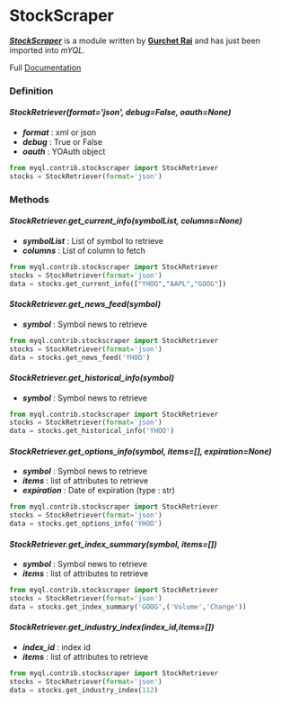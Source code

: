 StockScraper
============

***[StockScraper](https://github.com/gurch101/StockScraper)*** is a module written by **[Gurchet Rai](https://github.com/gurch101/)** and has just been imported into *mYQL*.

Full [Documentation](http://www.gurchet-rai.net/dev/yahoo-finance-yql)

### **Definition**

#### *StockRetriever(format='json', debug=False, oauth=None)*

* ***format*** : xml or json
* ***debug*** : True or False
* ***oauth*** : YOAuth object

```python
from myql.contrib.stockscraper import StockRetriever
stocks = StockRetriever(format='json')
```

### **Methods**

#### *StockRetriever.get_current_info(symbolList, columns=None)*

* ***symbolList*** : List of symbol to retrieve
* ***columns*** : List of column to fetch

```python
from myql.contrib.stockscraper import StockRetriever
stocks = StockRetriever(format='json')
data = stocks.get_current_info(["YHOO","AAPL","GOOG"])
```

#### *StockRetriever.get_news_feed(symbol)*

* ***symbol*** : Symbol news to retrieve

```python
from myql.contrib.stockscraper import StockRetriever
stocks = StockRetriever(format='json')
data = stocks.get_news_feed('YHOO')
```

#### *StockRetriever.get_historical_info(symbol)*

* ***symbol*** : Symbol news to retrieve

```python
from myql.contrib.stockscraper import StockRetriever
stocks = StockRetriever(format='json')
data = stocks.get_historical_info('YHOO')
```

#### *StockRetriever.get_options_info(symbol, items=[], expiration=None)*

* ***symbol*** : Symbol news to retrieve
* ***items*** : list of attributes to retrieve
* ***expiration*** : Date of expiration (type : str)

```python
from myql.contrib.stockscraper import StockRetriever
stocks = StockRetriever(format='json')
data = stocks.get_options_info('YHOO')
```

#### *StockRetriever.get_index_summary(symbol, items=[])*

* ***symbol*** : Symbol news to retrieve
* ***items*** : list of attributes to retrieve

```python
from myql.contrib.stockscraper import StockRetriever
stocks = StockRetriever(format='json')
data = stocks.get_index_summary('GOOG',('Volume','Change'))
```

#### *StockRetriever.get_industry_index(index_id,items=[])*

* ***index_id*** : index id
* ***items*** : list of attributes to retrieve

```python
from myql.contrib.stockscraper import StockRetriever
stocks = StockRetriever(format='json')
data = stocks.get_industry_index(112)
```

